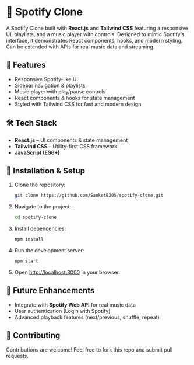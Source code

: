 # 🎵 Spotify Clone
A Spotify Clone built with **React.js** and **Tailwind CSS** featuring a responsive UI, playlists, and a music player with controls. Designed to mimic Spotify’s interface, it demonstrates React components, hooks, and modern styling. Can be extended with APIs for real music data and streaming.

## 🚀 Features

* Responsive Spotify-like UI
* Sidebar navigation & playlists
* Music player with play/pause controls
* React components & hooks for state management
* Styled with Tailwind CSS for fast and modern design

## 🛠️ Tech Stack

* **React.js** – UI components & state management
* **Tailwind CSS** – Utility-first CSS framework
* **JavaScript (ES6+)**

## 📂 Installation & Setup

1. Clone the repository:

   ```bash
   git clone https://github.com/SanketB205/spotify-clone.git
   ```
2. Navigate to the project:

   ```bash
   cd spotify-clone
   ```
3. Install dependencies:

   ```bash
   npm install
   ```
4. Run the development server:

   ```bash
   npm start
   ```
5. Open [http://localhost:3000](http://localhost:3000) in your browser.

## 🔮 Future Enhancements

* Integrate with **Spotify Web API** for real music data
* User authentication (Login with Spotify)
* Advanced playback features (next/previous, shuffle, repeat)

## 🤝 Contributing

Contributions are welcome! Feel free to fork this repo and submit pull requests.
